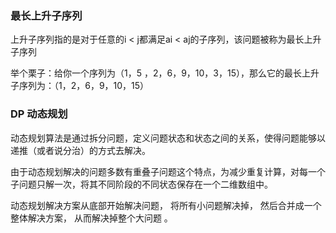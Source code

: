 ### 最长上升子序列
上升子序列指的是对于任意的i < j都满足ai < aj的子序列，该问题被称为最长上升子序列

举个栗子：给你一个序列为（1，5 ，2，6，9，10，3，15），那么它的最长上升子序列为：（1，2，6，9，10，15）

### DP 动态规划
动态规划算法是通过拆分问题，定义问题状态和状态之间的关系，使得问题能够以递推（或者说分治）的方式去解决。

由于动态规划解决的问题多数有重叠子问题这个特点，为减少重复计算，对每一个子问题只解一次，将其不同阶段的不同状态保存在一个二维数组中。

动态规划解决方案从底部开始解决问题， 将所有小问题解决掉， 然后合并成一个整体解决方案， 从而解决掉整个大问题 。